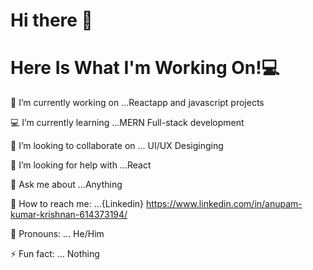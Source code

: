 # Hi there 👋

# Here Is What I'm Working On!💻

🔭 I’m currently working on ...Reactapp and javascript projects

💻 I’m currently learning ...MERN Full-stack development

👯 I’m looking to collaborate on ... UI/UX Desiginging 

🙏 I’m looking for help with ...React

🤔 Ask me about ...Anything

🌟 How to reach me: ...{Linkedin} https://www.linkedin.com/in/anupam-kumar-krishnan-614373194/

👦 Pronouns: ... He/Him

⚡ Fun fact: ... Nothing

